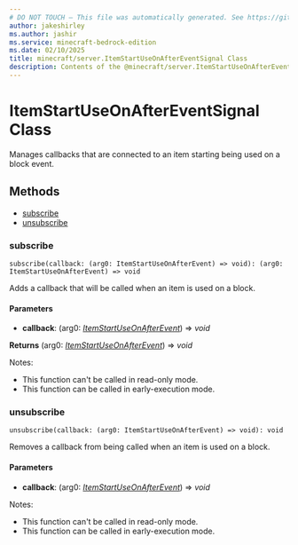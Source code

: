 ```yaml
---
# DO NOT TOUCH — This file was automatically generated. See https://github.com/mojang/minecraftapidocsgenerator to modify descriptions, examples, etc.
author: jakeshirley
ms.author: jashir
ms.service: minecraft-bedrock-edition
ms.date: 02/10/2025
title: minecraft/server.ItemStartUseOnAfterEventSignal Class
description: Contents of the @minecraft/server.ItemStartUseOnAfterEventSignal class.
---
```

# ItemStartUseOnAfterEventSignal Class

Manages callbacks that are connected to an item starting being used on a block event.

## Methods
- [subscribe](#subscribe)
- [unsubscribe](#unsubscribe)

### **subscribe**
`
subscribe(callback: (arg0: ItemStartUseOnAfterEvent) => void): (arg0: ItemStartUseOnAfterEvent) => void
`

Adds a callback that will be called when an item is used on a block.

#### **Parameters**
- **callback**: (arg0: [*ItemStartUseOnAfterEvent*](ItemStartUseOnAfterEvent.md)) => *void*

**Returns** (arg0: [*ItemStartUseOnAfterEvent*](ItemStartUseOnAfterEvent.md)) => *void*
  
Notes:
- This function can't be called in read-only mode.
- This function can be called in early-execution mode.

### **unsubscribe**
`
unsubscribe(callback: (arg0: ItemStartUseOnAfterEvent) => void): void
`

Removes a callback from being called when an item is used on a block.

#### **Parameters**
- **callback**: (arg0: [*ItemStartUseOnAfterEvent*](ItemStartUseOnAfterEvent.md)) => *void*
  
Notes:
- This function can't be called in read-only mode.
- This function can be called in early-execution mode.
